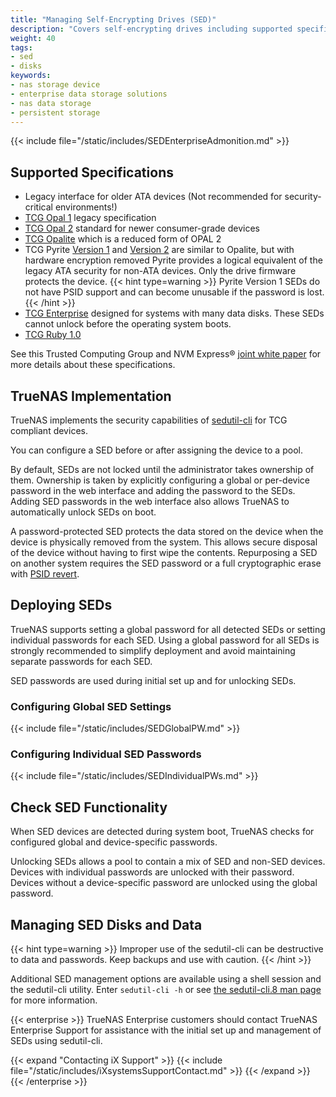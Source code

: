 ```yaml
---
title: "Managing Self-Encrypting Drives (SED)"
description: "Covers self-encrypting drives including supported specifications, implementing and managing SEDs in TrueNAS, and managing SED passwords and data."
weight: 40
tags:
- sed
- disks
keywords:
- nas storage device
- enterprise data storage solutions
- nas data storage
- persistent storage
---
```


{{< include file="/static/includes/SEDEnterpriseAdmonition.md" >}}

## Supported Specifications

* Legacy interface for older ATA devices (Not recommended for security-critical environments!)
* [TCG Opal 1](https://trustedcomputinggroup.org/wp-content/uploads/Opal_SSC_1.00_rev3.00-Final.pdf) legacy specification
* [TCG Opal 2](https://trustedcomputinggroup.org/wp-content/uploads/TCG_Storage-Opal_SSC_v2.01_rev1.00.pdf) standard for newer consumer-grade devices
* [TCG Opalite](https://trustedcomputinggroup.org/wp-content/uploads/TCG_Storage-Opalite_SSC_FAQ.pdf) which is a reduced form of OPAL 2
* TCG Pyrite [Version 1](https://trustedcomputinggroup.org/wp-content/uploads/TCG_Storage-Pyrite_SSC_v1.00_r1.00.pdf) and [Version 2](https://trustedcomputinggroup.org/wp-content/uploads/TCG_Storage-Pyrite_SSC_v2.00_r1.00_PUB.pdf) are similar to Opalite, but with hardware encryption removed
  Pyrite provides a logical equivalent of the legacy ATA security for non-ATA devices. Only the drive firmware protects the device.
  {{< hint type=warning >}}
  Pyrite Version 1 SEDs do not have PSID support and can become unusable if the password is lost.
  {{< /hint >}}
* [TCG Enterprise](https://trustedcomputinggroup.org/wp-content/uploads/TCG_Storage-SSC_Enterprise-v1.01_r1.00.pdf) designed for systems with many data disks.
  These SEDs cannot unlock before the operating system boots.
* [TCG Ruby 1.0](https://trustedcomputinggroup.org/wp-content/uploads/TCG_Storage_SSC_Ruby_v1_r1_pub-1.pdf)

See this Trusted Computing Group and NVM Express® [joint white paper](https://nvmexpress.org/wp-content/uploads/TCGandNVMe_Joint_White_Paper-TCG_Storage_Opal_and_NVMe_FINAL.pdf) for more details about these specifications.

## TrueNAS Implementation

TrueNAS implements the security capabilities of [sedutil-cli](https://github.com/truenas/sedutil) for TCG compliant devices.

You can configure a SED before or after assigning the device to a pool.

By default, SEDs are not locked until the administrator takes ownership of them.
Ownership is taken by explicitly configuring a global or per-device password in the web interface and adding the password to the SEDs.
Adding SED passwords in the web interface also allows TrueNAS to automatically unlock SEDs on boot.

A password-protected SED protects the data stored on the device when the device is physically removed from the system.
This allows secure disposal of the device without having to first wipe the contents.
Repurposing a SED on another system requires the SED password or a full cryptographic erase with [PSID revert](https://github.com/truenas/sedutil/blob/22ecc4f56e84239f780856b56185267e4b225d43/docs/sedutil-cli.8#L68).

## Deploying SEDs

TrueNAS supports setting a global password for all detected SEDs or setting individual passwords for each SED.
Using a global password for all SEDs is strongly recommended to simplify deployment and avoid maintaining separate passwords for each SED.

SED passwords are used during initial set up and for unlocking SEDs.

### Configuring Global SED Settings

{{< include file="/static/includes/SEDGlobalPW.md" >}}

### Configuring Individual SED Passwords

{{< include file="/static/includes/SEDIndividualPWs.md" >}}

## Check SED Functionality

When SED devices are detected during system boot, TrueNAS checks for configured global and device-specific passwords.

Unlocking SEDs allows a pool to contain a mix of SED and non-SED devices.
Devices with individual passwords are unlocked with their password.
Devices without a device-specific password are unlocked using the global password.

## Managing SED Disks and Data

{{< hint type=warning >}}
Improper use of the sedutil-cli can be destructive to data and passwords.
Keep backups and use with caution.
{{< /hint >}}

Additional SED management options are available using a shell session and the sedutil-cli utility.
Enter `sedutil-cli -h` or see [the sedutil-cli.8 man page](https://github.com/truenas/sedutil/blob/master/docs/sedutil-cli.8) for more information.

{{< enterprise >}}
TrueNAS Enterprise customers should contact TrueNAS Enterprise Support for assistance with the initial set up and management of SEDs using sedutil-cli.

{{< expand "Contacting iX Support" >}}
{{< include file="/static/includes/iXsystemsSupportContact.md" >}}
{{< /expand >}}
{{< /enterprise >}}
